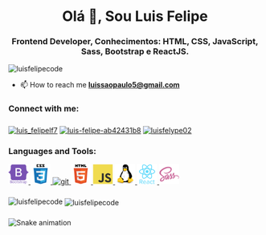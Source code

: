 <h1 align="center">Olá 👋, Sou Luis Felipe</h1>
<h3 align="center">Frontend Developer, Conhecimentos: HTML, CSS, JavaScript, Sass, Bootstrap e ReactJS.</h3>

<p align="left"> <img src="https://komarev.com/ghpvc/?username=luisfelipecode&label=Profile%20views&color=0e75b6&style=flat" alt="luisfelipecode" /> </p>





- 📫 How to reach me **luissaopaulo5@gmail.com**

<h3 align="left">Connect with me:</h3>

### 

<p align="left">
<a href="https://twitter.com/luis_felipelf7" target="blank"><img align="center" src="https://raw.githubusercontent.com/rahuldkjain/github-profile-readme-generator/master/src/images/icons/Social/twitter.svg" alt="luis_felipelf7" height="30" width="40" /></a>
<a href="https://linkedin.com/in/luis-felipe-ab42431b8" target="blank"><img align="center" src="https://raw.githubusercontent.com/rahuldkjain/github-profile-readme-generator/master/src/images/icons/Social/linked-in-alt.svg" alt="luis-felipe-ab42431b8" height="30" width="40" /></a>
<a href="https://instagram.com/luisfelype02" target="blank"><img align="center" src="https://raw.githubusercontent.com/rahuldkjain/github-profile-readme-generator/master/src/images/icons/Social/instagram.svg" alt="luisfelype02" height="30" width="40" /></a>
</p>

### 

<h3 align="left">Languages and Tools:</h3>
<p align="left"> <a href="https://getbootstrap.com" target="_blank" rel="noreferrer"> <img src="https://raw.githubusercontent.com/devicons/devicon/master/icons/bootstrap/bootstrap-plain-wordmark.svg" alt="bootstrap" width="40" height="40"/> </a> <a href="https://www.w3schools.com/css/" target="_blank" rel="noreferrer"> <img src="https://raw.githubusercontent.com/devicons/devicon/master/icons/css3/css3-original-wordmark.svg" alt="css3" width="40" height="40"/> </a> <a href="https://git-scm.com/" target="_blank" rel="noreferrer"> <img src="https://www.vectorlogo.zone/logos/git-scm/git-scm-icon.svg" alt="git" width="40" height="40"/> </a> <a href="https://www.w3.org/html/" target="_blank" rel="noreferrer"> <img src="https://raw.githubusercontent.com/devicons/devicon/master/icons/html5/html5-original-wordmark.svg" alt="html5" width="40" height="40"/> </a> <a href="https://developer.mozilla.org/en-US/docs/Web/JavaScript" target="_blank" rel="noreferrer"> <img src="https://raw.githubusercontent.com/devicons/devicon/master/icons/javascript/javascript-original.svg" alt="javascript" width="40" height="40"/> </a> <a href="https://www.linux.org/" target="_blank" rel="noreferrer"> <img src="https://raw.githubusercontent.com/devicons/devicon/master/icons/linux/linux-original.svg" alt="linux" width="40" height="40"/> </a> <a href="https://reactjs.org/" target="_blank" rel="noreferrer"> <img src="https://raw.githubusercontent.com/devicons/devicon/master/icons/react/react-original-wordmark.svg" alt="react" width="40" height="40"/> </a> <a href="https://sass-lang.com" target="_blank" rel="noreferrer"> <img src="https://raw.githubusercontent.com/devicons/devicon/master/icons/sass/sass-original.svg" alt="sass" width="40" height="40"/> </a> </p>

### 

<p><img align="left" src="https://github-readme-stats.vercel.app/api/top-langs?username=luisfelipecode&theme=dracula&show_icons=true&locale=en&layout=compact" alt="luisfelipecode" /></p>

<p>&nbsp;<img align="center" src="https://github-readme-stats.vercel.app/api?username=luisfelipecode&theme=dracula&show_icons=true&locale=en" alt="luisfelipecode" /></p>


###
###

  ![Snake animation](https://github.com/luisfelipecode/luisfelipecode/blob/output/github-contribution-grid-snake.svg)

